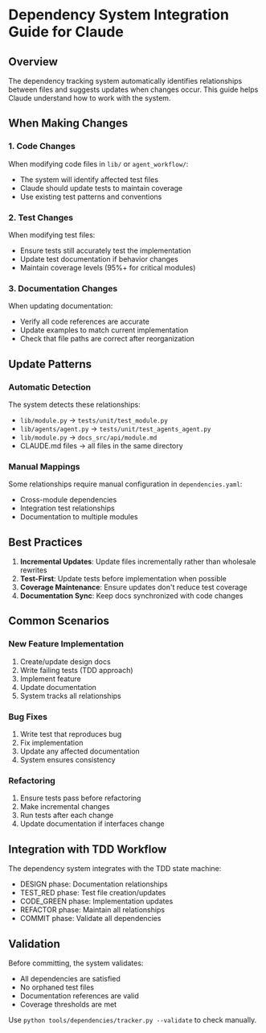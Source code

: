 # Dependency System Integration Guide for Claude

## Overview

The dependency tracking system automatically identifies relationships between files and suggests updates when changes occur. This guide helps Claude understand how to work with the system.

## When Making Changes

### 1. Code Changes
When modifying code files in `lib/` or `agent_workflow/`:
- The system will identify affected test files
- Claude should update tests to maintain coverage
- Use existing test patterns and conventions

### 2. Test Changes
When modifying test files:
- Ensure tests still accurately test the implementation
- Update test documentation if behavior changes
- Maintain coverage levels (95%+ for critical modules)

### 3. Documentation Changes
When updating documentation:
- Verify all code references are accurate
- Update examples to match current implementation
- Check that file paths are correct after reorganization

## Update Patterns

### Automatic Detection
The system detects these relationships:
- `lib/module.py` → `tests/unit/test_module.py`
- `lib/agents/agent.py` → `tests/unit/test_agents_agent.py`
- `lib/module.py` → `docs_src/api/module.md`
- CLAUDE.md files → all files in the same directory

### Manual Mappings
Some relationships require manual configuration in `dependencies.yaml`:
- Cross-module dependencies
- Integration test relationships
- Documentation to multiple modules

## Best Practices

1. **Incremental Updates**: Update files incrementally rather than wholesale rewrites
2. **Test-First**: Update tests before implementation when possible
3. **Coverage Maintenance**: Ensure updates don't reduce test coverage
4. **Documentation Sync**: Keep docs synchronized with code changes

## Common Scenarios

### New Feature Implementation
1. Create/update design docs
2. Write failing tests (TDD approach)
3. Implement feature
4. Update documentation
5. System tracks all relationships

### Bug Fixes
1. Write test that reproduces bug
2. Fix implementation
3. Update any affected documentation
4. System ensures consistency

### Refactoring
1. Ensure tests pass before refactoring
2. Make incremental changes
3. Run tests after each change
4. Update documentation if interfaces change

## Integration with TDD Workflow

The dependency system integrates with the TDD state machine:
- DESIGN phase: Documentation relationships
- TEST_RED phase: Test file creation/updates
- CODE_GREEN phase: Implementation updates
- REFACTOR phase: Maintain all relationships
- COMMIT phase: Validate all dependencies

## Validation

Before committing, the system validates:
- All dependencies are satisfied
- No orphaned test files
- Documentation references are valid
- Coverage thresholds are met

Use `python tools/dependencies/tracker.py --validate` to check manually.
